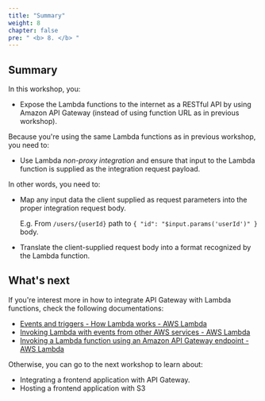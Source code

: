 ```yaml
---
title: "Summary"
weight: 8
chapter: false
pre: " <b> 8. </b> "
---
```


## Summary

In this workshop, you:

- Expose the Lambda functions to the internet as a RESTful API by using Amazon API Gateway (instead of using function URL as in previous workshop).

Because you're using the same Lambda functions as in previous workshop, you need to:

- Use Lambda _non-proxy integration_ and ensure that input to the Lambda function is supplied as the integration request payload.

In other words, you need to:

- Map any input data the client supplied as request parameters into the proper integration request body.

  E.g. From `/users/{userId}` path to `{ "id": "$input.params('userId')" }` body.

- Translate the client-supplied request body into a format recognized by the Lambda function.

## What's next

If you're interest more in how to integrate API Gateway with Lambda functions, check the following documentations:

- [Events and triggers - How Lambda works - AWS Lambda](https://docs.aws.amazon.com/lambda/latest/dg/concepts-basics.html#gettingstarted-concepts-event)
- [Invoking Lambda with events from other AWS services - AWS Lambda](https://docs.aws.amazon.com/lambda/latest/dg/lambda-services.html#lambda-invocation-trigger)
- [Invoking a Lambda function using an Amazon API Gateway endpoint - AWS Lambda](https://docs.aws.amazon.com/lambda/latest/dg/services-apigateway.html)

Otherwise, you can go to the next workshop to learn about:

- Integrating a frontend application with API Gateway.
- Hosting a frontend application with S3

<!-- TODO: add link to next workshop -->
